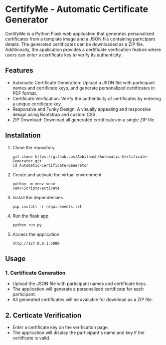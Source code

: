 # CertifyMe - Automatic Certificate Generator
CertifyMe is a Python Flask web application that generates personalized certificates from a template image and a JSON file containing participant details. The generated certificates can be downloaded as a ZIP file. Additionally, the application provides a certificate verification feature where users can enter a certificate key to verify its authenticity.

## Features
- Automatic Certificate Generation: Upload a JSON file with participant names and certificate keys, and generate personalized certificates in PDF format.
- Certificate Verification: Verify the authenticity of certificates by entering a unique certificate key.
- Responsive and Funky Design: A visually appealing and responsive design using Bootstrap and custom CSS.
- ZIP Download: Download all generated certificates in a single ZIP file.

## Installation
1. Clone the repository
   ```
   git clone https://github.com/Abbilaash/Automatic-Certificate-Generator.git
   cd Automatic-Certificate-Generator
   ```
2. Create and activate the virtual environment
   ```
   python -m venv venv
   venv\Scripts\activate
   ```
3. Install the dependencies
   ```
   pip install -r requirements.txt
   ```
4. Run the flask app
   ```
   python run.py
   ```
5. Access the application
   ```
   http://127.0.0.1:5000
   ```

## Usage
### 1. Certificate Generation
- Upload the JSON file with participant names and certificate keys.
- The application will generate a personalized certificate for each participant.
- All generated certificates will be available for download as a ZIP file.

## 2. Certicate Verification
- Enter a certificate key on the verification page.
- The application will display the participant's name and key if the certificate is valid.
